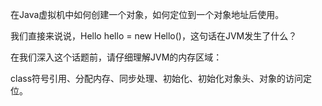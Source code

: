 在Java虚拟机中如何创建一个对象，如何定位到一个对象地址后使用。

我们直接来说说，Hello hello = new Hello()，这句话在JVM发生了什么？

在我们深入这个话题前，请仔细理解JVM的内存区域：

class符号引用、分配内存、同步处理、初始化、初始化对象头、对象的访问定位。

